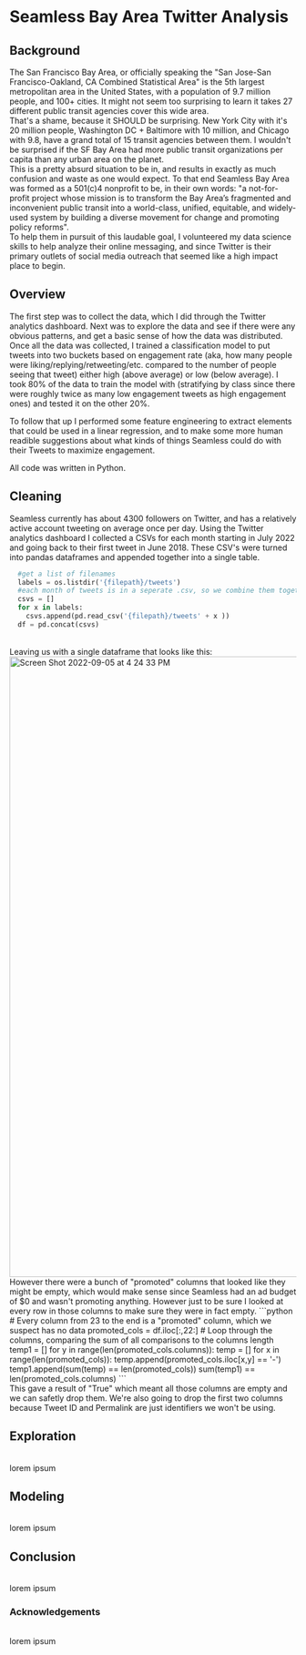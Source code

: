 <h1>Seamless Bay Area Twitter Analysis</h1>

<h2> Background </h2>

The San Francisco Bay Area, or officially speaking the "San Jose-San Francisco-Oakland, CA Combined Statistical Area" is the 5th largest metropolitan area in the United States, with a population of 9.7 million people, and 100+ cities. It might not seem too surprising to learn it takes 27 different public transit agencies cover this wide area.
<br>
That's a shame, because it SHOULD be surprising. New York City with it's 20 million people, Washington DC + Baltimore with 10 million, and Chicago with 9.8, have a grand total of 15 transit agencies between them. I wouldn't be surprised if the SF Bay Area had more public transit organizations per capita than any urban area on the planet.
<br>
This is a pretty absurd situation to be in, and results in exactly as much confusion and waste as one would expect. To that end Seamless Bay Area was formed as a 501(c)4 nonprofit to be, in their own words: "a not-for-profit project whose mission is to transform the Bay Area’s fragmented and inconvenient public transit into a world-class, unified, equitable, and widely-used system by building a diverse movement for change and promoting policy reforms".
<br>
To help them in pursuit of this laudable goal, I volunteered my data science skills to help analyze their online messaging, and since Twitter is their primary outlets of social media outreach that seemed like a high impact place to begin.

<h2> Overview </h2>

The first step was to collect the data, which I did through the Twitter analytics dashboard. Next was to explore the data and see if there were any obvious patterns, and get a basic sense of how the data was distributed. Once all the data was collected, I trained a classification model to put tweets into two buckets based on engagement rate (aka, how many people were liking/replying/retweeting/etc. compared to the number of people seeing that tweet) either high (above average) or low (below average). I took 80% of the data to train the model with (stratifying by class since there were roughly twice as many low engagement tweets as high engagement ones) and tested it on the other 20%.

To follow that up I performed some feature engineering to extract elements that could be used in a linear regression, and to make some more human readible suggestions about what kinds of things Seamless could do with their Tweets to maximize engagement.

All code was written in Python.

<h2> Cleaning </h2>

Seamless currently has about 4300 followers on Twitter, and has a relatively active account tweeting on average once per day. Using the Twitter analytics dashboard I collected a CSVs for each month starting in July 2022 and going back to their first tweet in June 2018. These CSV's were turned into pandas dataframes and appended together into a single table.
```python
  #get a list of filenames
  labels = os.listdir('{filepath}/tweets')
  #each month of tweets is in a seperate .csv, so we combine them together
  csvs = []
  for x in labels:
    csvs.append(pd.read_csv('{filepath}/tweets' + x ))
  df = pd.concat(csvs)
```
<br>
Leaving us with a single dataframe that looks like this:
<br>
<img width="1090" alt="Screen Shot 2022-09-05 at 4 24 33 PM" src="https://user-images.githubusercontent.com/13599213/188520182-de446499-6409-4eb2-a57c-c45a981770bf.png">
<br>
However there were a bunch of "promoted" columns that looked like they might be empty, which would make sense since Seamless had an ad budget of $0 and wasn't promoting anything. However just to be sure I looked at every row in those columns to make sure they were in fact empty.
```python
  # Every column from 23 to the end is a "promoted" column, which we suspect has no data
  promoted_cols = df.iloc[:,22:]
  # Loop through the columns, comparing the sum of all comparisons to the columns length
  temp1 = []
  for y in range(len(promoted_cols.columns)):
    temp = []
    for x in range(len(promoted_cols)):
      temp.append(promoted_cols.iloc[x,y] == '-')
    temp1.append(sum(temp) == len(promoted_cols))
   sum(temp1) == len(promoted_cols.columns)
```
<br>
This gave a result of "True" which meant all those columns are empty and we can safetly drop them. We're also going to drop the first two columns because Tweet ID and Permalink are just identifiers we won't be using.
<br>

<h2> Exploration </h2>
<br>
lorem ipsum
<br>
<h2> Modeling </h2>
<br>
lorem ipsum
<br>
<h2> Conclusion </h2>
<br>
lorem ipsum
<br>
<h3> Acknowledgements </h3>
<br>
lorem ipsum
<br>

